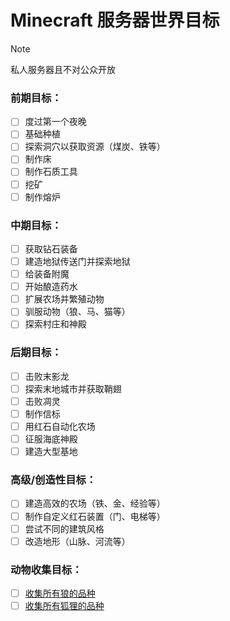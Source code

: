 # Minecraft 服务器世界目标
> [!NOTE]  
> 私人服务器且不对公众开放

### **前期目标：**
- [ ] 度过第一个夜晚
- [ ] 基础种植
- [ ] 探索洞穴以获取资源（煤炭、铁等）
- [ ] 制作床
- [ ] 制作石质工具
- [ ] 挖矿
- [ ] 制作熔炉

### **中期目标：**
- [ ] 获取钻石装备
- [ ] 建造地狱传送门并探索地狱
- [ ] 给装备附魔
- [ ] 开始酿造药水
- [ ] 扩展农场并繁殖动物
- [ ] 驯服动物（狼、马、猫等）
- [ ] 探索村庄和神殿

### **后期目标：**
- [ ] 击败末影龙
- [ ] 探索末地城市并获取鞘翅
- [ ] 击败凋灵
- [ ] 制作信标
- [ ] 用红石自动化农场
- [ ] 征服海底神殿
- [ ] 建造大型基地

### **高级/创造性目标：**
- [ ] 建造高效的农场（铁、金、经验等）
- [ ] 制作自定义红石装置（门、电梯等）
- [ ] 尝试不同的建筑风格
- [ ] 改造地形（山脉、河流等）

### **动物收集目标：**
- [ ] [收集所有狼的品种](WOLF.md)
- [ ] [收集所有狐狸的品种](FOX.md)
